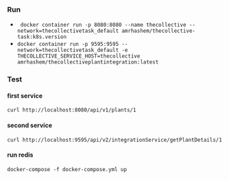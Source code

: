 ### Run
* ` docker container run -p 8080:8080 --name thecollective --network=thecollectivetask_default amrhashem/thecollective-task:k8s.version`
* `docker container run -p 9595:9595 --network=thecollectivetask_default -e THECOLLECTIVE_SERVICE_HOST=thecollective amrhashem/thecollectiveplantintegration:latest`
### Test
#### first service
`curl http://localhost:8080/api/v1/plants/1`
#### second service
`curl http://localhost:9595/api/v2/integrationService/getPlantDetails/1`
#### run redis
`docker-compose -f docker-compose.yml up`
